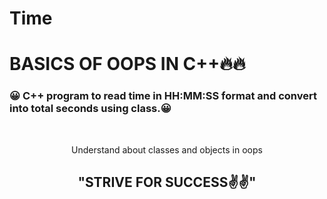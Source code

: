 # Time
<h1> BASICS OF OOPS IN C++🔥🔥 </h1> 
<h3> 😀 C++ program to read time in HH:MM:SS format and convert into total seconds using class.😀  </h3> <br>
<p align="center"> Understand about classes and objects in oops </p>
<h2 align="center"> "STRIVE FOR SUCCESS✌️✌️" </h2>
